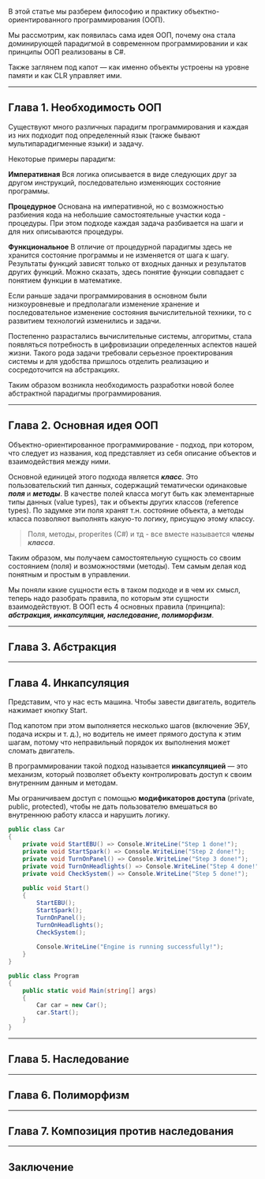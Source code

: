 В этой статье мы разберем философию и практику объектно-ориентированного программирования (ООП).

Мы рассмотрим, как появилась сама идея ООП, почему она стала доминирующей парадигмой в современном программировании и как принципы ООП реализованы в C#.

Также заглянем под капот — как именно объекты устроены на уровне памяти и как CLR управляет ими.

---

## **Глава 1. Необходимость ООП**

Существуют много различных парадигм программирования и каждая из них подходит под определенный язык (также бывают мультипарадигменные языки) и задачу.

Некоторые примеры парадигм:

**Императивная** 
	Вся логика описывается в виде следующих друг за другом инструкций, последовательно изменяющих состояние программы.

**Процедурное**
	Основана на императивной, но с возможностью разбиения кода на небольшие самостоятельные участки кода - процедуры. При этом подходе каждая задача разбивается на шаги и для них описываются процедуры.

**Функциональное**
	В отличие от процедурной парадигмы здесь не хранится состояние программы и не изменяется от шага к шагу. Результаты функций зависят только от входных данных и результатов других функций. Можно сказать, здесь понятие функции совпадает с понятием функции в математике.

Если раньше задачи программирования в основном были низкоуровневые и предполагали изменение хранение и последовательное изменение состояния вычислительной техники, то с развитием технологий изменились и задачи. 

Постепенно разрастались вычислительные системы, алгоритмы, стала появляться потребность в цифровизации определенных аспектов нашей жизни. Такого рода задачи требовали серьезное проектирования системы и для удобства пришлось отделить реализацию и сосредоточится на абстракциях. 

Таким образом возникла необходимость разработки новой более абстрактной парадигмы программирования. 

---
## **Глава 2. Основная идея ООП**

Объектно-ориентированное программирование - подход, при котором, что следует из названия, код представляет из себя описание объектов и взаимодействия между ними. 

Основной единицей этого подхода является ***класс***. Это пользовательский тип данных, содержащий тематически одинаковые ***поля*** и ***методы***. В качестве полей класса могут быть как элементарные типы данных (value types), так и объекты других классов (reference types). По задумке эти поля хранят т.н. состояние объекта, а методы класса позволяют выполнять какую-то логику, присущую этому классу.

> Поля, методы, properites (C#) и тд - все вместе называется ***члены класса***.

Таким образом, мы получаем самостоятельную сущность со своим состоянием (поля) и возможностями (методы). Тем самым делая код понятным и простым в управлении.

Мы поняли какие сущности есть в таком подходе и в чем их смысл, теперь надо разобрать правила, по которым эти сущности взаимодействуют. В ООП есть 4 основных правила (принципа): ***абстракция, инкапсуляция, наследование, полиморфизм***. 

---
## **Глава 3. Абстракция**



---
## **Глава 4. Инкапсуляция**

Представим, что у нас есть машина. Чтобы завести двигатель, водитель нажимает кнопку Start.

 Под капотом при этом выполняется несколько шагов (включение ЭБУ, подача искры и т. д.), но водитель не имеет прямого доступа к этим шагам, потому что неправильный порядок их выполнения может сломать двигатель.

В программировании такой подход называется **инкапсуляцией** — это механизм, который позволяет объекту контролировать доступ к своим внутренним данным и методам.

Мы ограничиваем доступ с помощью **модификаторов доступа** (private, public, protected), чтобы не дать пользователю вмешаться во внутреннюю работу класса и нарушить логику.

``` csharp
public class Car
{
	private void StartEBU() => Console.WriteLine("Step 1 done!");
	private void StartSpark() => Console.WriteLine("Step 2 done!");
	private void TurnOnPanel() => Console.WriteLine("Step 3 done!");
	private void TurnOnHeadlights() => Console.WriteLine("Step 4 done!");
	private void CheckSystem() => Console.WriteLine("Step 5 done!");
	
	public void Start()
	{
		StartEBU();
		StartSpark(); 
		TurnOnPanel();
		TurnOnHeadlights();
		CheckSystem();
		
		Console.WriteLine("Engine is running successfully!");
	}
}

public class Program
{
	public static void Main(string[] args)
	{
		Car car = new Car();
		car.Start();
	}
}
```

---
## **Глава 5. Наследование**


---

## **Глава 6. Полиморфизм**

  
---

## **Глава 7. Композиция против наследования**


---

## **Заключение**


